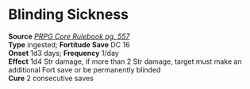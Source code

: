 # Blinding Sickness

**Source** [_PRPG Core Rulebook pg. 557_](http://paizo.com/pathfinderRPG/v5748btpy88yj)  
**Type** ingested; **Fortitude Save** DC 16  
**Onset** 1d3 days; **Frequency** 1/day  
**Effect** 1d4 Str damage, if more than 2 Str damage, target must make an additional Fort save or be permanently blinded  
**Cure** 2 consecutive saves